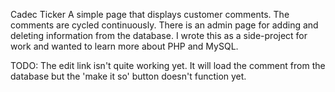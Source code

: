 Cadec Ticker
A simple page that displays customer comments. The comments are cycled continuously. There is an admin page for adding and deleting information from the database.
I wrote this as a side-project for work and wanted to learn more about PHP and MySQL.

TODO:
The edit link isn't quite working yet. It will load the comment from the database but the 'make it so' button doesn't function yet.